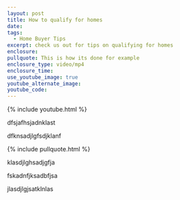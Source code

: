 ```yaml
---
layout: post
title: How to qualify for homes
date:
tags:
  - Home Buyer Tips
excerpt: check us out for tips on qualifying for homes
enclosure:
pullquote: This is how its done for example
enclosure_type: video/mp4
enclosure_time:
use_youtube_image: true
youtube_alternate_image:
youtube_code:
---
```


{% include youtube.html %}

dfsjafhsjadnklast

dfknsadjlgfsdjklanf

{% include pullquote.html %}

klasdjlghsadjgfja&nbsp;

fskadnfjksadbfjsa

jlasdjlgjsatklnlas

&nbsp;
